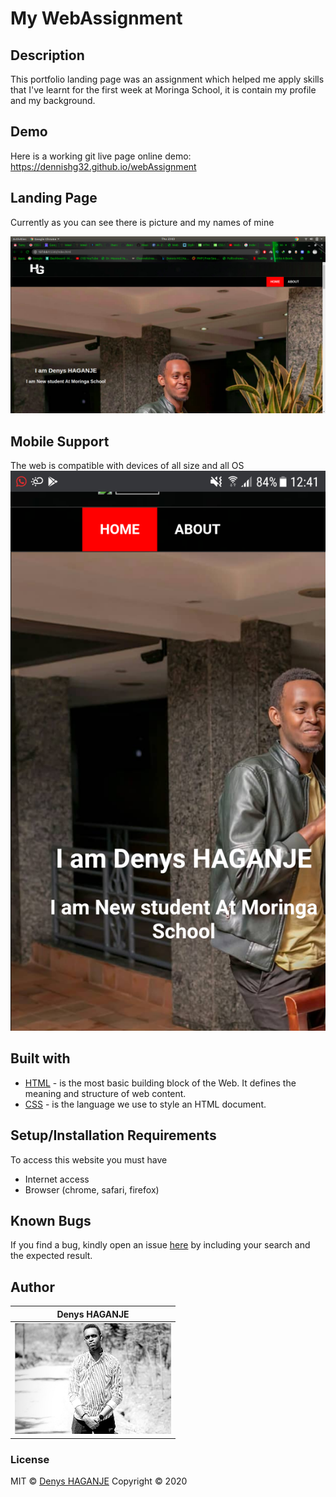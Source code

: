 # My WebAssignment
## Description
This portfolio landing page was an assignment which helped me apply skills that I've learnt for the first week at Moringa School, it is contain my profile and my background.

## Demo
Here is a working git live page online demo: https://dennishg32.github.io/webAssignment

## Landing Page
Currently as you can see there is picture and my names of mine

<img src="https://github.com/dennishg32/webAssignment/blob/master/images/landing.png" width="auto"> 


## Mobile Support
The web is compatible with devices of all size and all OS
<img src="https://github.com/dennishg32/webAssignment/blob/master/images/mobile.png" width="auto"> 

## Built with
* [HTML](https://www.w3schools.com/html) - is the most basic building block of the Web. It defines the meaning and structure of web content.
* [CSS](https://www.w3schools.com/css) - is the language we use to style an HTML document. 

## Setup/Installation Requirements
To access this website you must have
* Internet access
* Browser (chrome, safari, firefox)

## Known Bugs
If you find a bug, kindly open an issue [here](https://github.com/dennishg32/webAssignment/issues) by including your search and the expected result.

## Author
| Denys HAGANJE |
|----------------|
| <img src="https://github.com/dennishg32/webAssignment/blob/master/images/denys.jpg" width="250px"> |

### License
MIT © [Denys HAGANJE](https://github.com/dennishg32)
Copyright © 2020